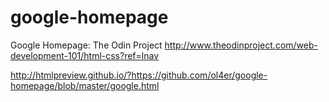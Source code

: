 # google-homepage
Google Homepage:
The Odin Project
http://www.theodinproject.com/web-development-101/html-css?ref=lnav


http://htmlpreview.github.io/?https://github.com/ol4er/google-homepage/blob/master/google.html
